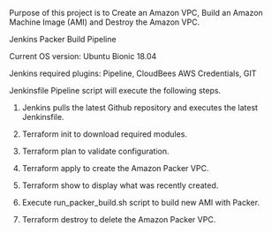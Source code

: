 Purpose of this project is to Create an Amazon VPC, Build an Amazon Machine Image (AMI) and Destroy the Amazon VPC. 

Jenkins Packer Build Pipeline

Current OS version: Ubuntu Bionic 18.04

Jenkins required plugins: Pipeline, CloudBees AWS Credentials, GIT

Jenkinsfile Pipeline script will execute the following steps.

1) Jenkins pulls the latest Github repository and executes the latest Jenkinsfile.

2) Terraform init to download required modules.

3) Terraform plan to validate configuration.

4) Terraform apply to create the Amazon Packer VPC.

5) Terraform show to display what was recently created.  

3) Execute run_packer_build.sh script to build new AMI with Packer.

4) Terraform destroy to delete the Amazon Packer VPC.
